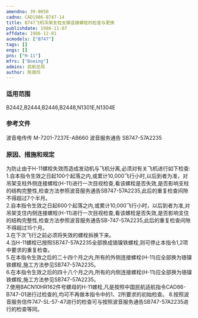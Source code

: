 ```yaml
---
amendno: 39-0050  
cadno: CAD1986-B747-14  
title: B747飞机吊架支柱支撑连接螺栓的检查与更换  
publishdate: 1986-11-07  
effdate: 1986-12-01  
acmodels: ["B747"]  
tags: []  
engs: []  
pns: ["H-11"]  
mfrs: ["Boeing"]  
admins: 民航总局  
author: 陈南玲  
---
```

  
### 适用范围  
B2442,B2444,B2446,B2448,N1301E,N1304E  
  
<!--more-->  
### 参考文件  
  波音电传传 M-7201-7237E-AB660
波音服务通告 SB747-57A2235  
  
### 原因、措施和规定  

  为防止由于H-11螺栓失效而造成发动机与飞机分离,必须对有关飞机进行如下检查:  
  1.自本指令生效之日起100个起落之内,或累计10,000飞行小时,以后到者为准，对吊架支柱外侧连接螺栓(H-11)进行一次目视检查,看该螺栓是否失效,是否影响支柱的结构完整性,检查方法参照波音服务通告SB747-57A2235,此后的重复检查间隙不得超过7个半月。  
  2.自本指令生效之日起600个起落之内,或累计10,000飞行小时，以后到者为准,对吊架支住内侧连接螺栓(H-11)进行一次目视检查,看该螺栓是否失效,是否影响支住的结构完整性,检查方法参照波音服务通告SB-747-57A2235,此后的重复检查间隙不得超过15个月。  
  3.在下次飞行之前必须将失效的螺栓拆换下来。  
  4.当H-11螺栓已按照SB747-57A2235全部换成铬镍铁螺栓,则可停止本指令1,2项中要求的重复检查。  
  5.在本指令生效之后的二十四个月之内,所有的外侧连接螺栓(H-11)应全部换为铬镍铁螺栓,施工方法参见SB747-57A2235。  
  6.在本指令生效之后的四十八个月之内,所有的内侧连接螺栓(H-11)应全部换为铬镍铁螺栓,施工方法参见SB747-57A2235。  
  7.使用BACN10HR162件号螺母的H-11螺栓,凡是按照中国民航适航指令CAD86-B747-01进行过检查的,均可不再做本指令中的1、2所要求的初始检查。 
  8.按照波音服务信件747-SL-57-47进行的检查可与按照波音服务通告SB747-57A2235进行的检查等同。  
  
